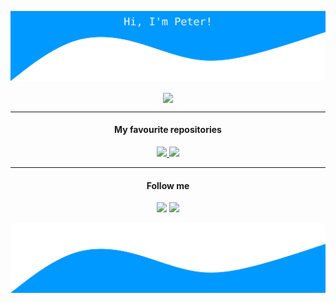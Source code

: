 [![Header](https://raw.githubusercontent.com/Pethical/Pethical/master/waves.svg)](#)

<p align="center">
  <a href="https://github.com/Pethical">
    <img src="https://github-readme-stats.vercel.app/api?username=Pethical&show_icons=true&hide_border=true&include_all_commits=true&count_private=true" align="center" />
  </a>
</p>
<hr />
<h4 align="center">My favourite repositories</h4>
<p align="center">
  <a href="https://github.com/MicroCoinHU/MicroCoin-Rider">
      <img src="https://github-readme-stats.vercel.app/api/pin/?username=MicroCoinHU&repo=MicroCoin-Rider&hide_border=true" />
  </a>
  <a href="https://github.com/Pethical/EKAER-Dotnet-Client">
    <img src="https://github-readme-stats.vercel.app/api/pin/?username=Pethical&repo=EKAER-Dotnet-Client&hide_border=true" />
  </a>
</p>
<hr />
<h4 align="center">Follow me</h4>
<p align="center">
  <a href="https://github.com/Pethical"><img src="https://img.shields.io/github/followers/pethical?label=follow&style=social"/></a>  
  <img src="https://visitor-badge.glitch.me/badge?page_id=pethical.github"/>
</p>

[![Footer](https://raw.githubusercontent.com/Pethical/Pethical/master/waves-flip.svg)](#)

<!--
**Pethical/Pethical** is a ✨ _special_ ✨ repository because its `README.md` (this file) appears on your GitHub profile.

Here are some ideas to get you started:

- 🔭 I’m currently working on ...
- 🌱 I’m currently learning ...
- 👯 I’m looking to collaborate on ...
- 🤔 I’m looking for help with ...
- 💬 Ask me about ...
- 📫 How to reach me: ...
- 😄 Pronouns: ...
- ⚡ Fun fact: ...
-->
